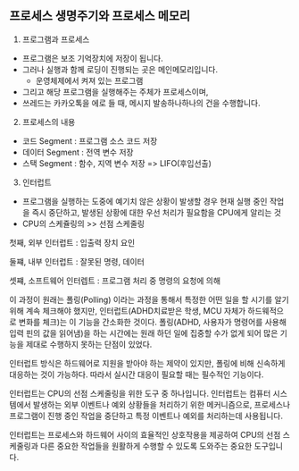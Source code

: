 ## 프로세스 생명주기와 프로세스 메모리 

1. 프로그램과 프로세스 
  - 프로그램은 보조 기억장치에 저장이 됩니다. 
  - 그러나 실행과 함께 로딩이 진행되는 곳은 메인메모리입니다. 
    - 운영체제에서 켜져 있는 프로그램
  - 그리고 해당 프로그램을 실행해주는 주체가 프로세스이며,
  - 쓰레드는 카카오톡을 에로 들 때, 메시지 발송하나하나의 건을 수행합니다. 

2. 프로세스의 내용
- 코드 Segment : 프로그램 소스 코드 저장
- 데이터 Segment : 전역 변수 저장
- 스택 Segment : 함수, 지역 변수 저장 => LIFO(후입선출)


3. 인터럽트 
- 프로그램을 실행하는 도중에 예기치 않은 상황이 발생할 경우 현재 실행 중인 작업을 즉시 중단하고, 발생된 상황에 대한 우선 처리가 필요함을 CPU에게 알리는 것
- CPU의 스케쥴링의 >> 선점 스케줄링

첫째, 외부 인터럽트 : 입출력 장치 요인

둘쨰, 내부 인터럽트 : 잘못된 명령, 데이터

셋쨰, 소프트웨어 인터렙트 : 프로그램 처리 중 명령의 요청에 의해

이 과정이 원래는 폴링(Polling) 이라는 과정을 통해서 특정한 어떤 일을 할 시기를 알기 위해 계속 체크해야 했지만, 인터럽트(ADHD치료받은 학생, MCU 자체가 하드웨적으로 변화를 체크)는 이 기능을 간소화한 것이다. 폴링(ADHD, 사용자가 명령어를 사용해 입력 핀의 값을 읽어냄)을 하는 시간에는 원래 하던 일에 집중할 수가 없게 되어 많은 기능을 제대로 수행하지 못하는 단점이 있었다.

인터럽트 방식은 하드웨어로 지원을 받아야 하는 제약이 있지만, 폴링에 비해 신속하게 대응하는 것이 가능하다. 따라서 실시간 대응이 필요할 때는 필수적인 기능이다.

인터럽트는 CPU의 선점 스케줄링을 위한 도구 중 하나입니다. 인터럽트는 컴퓨터 시스템에서 발생하는 외부 이벤트나 예외 상황들을 처리하기 위한 메커니즘으로, 프로세스나 프로그램이 진행 중인 작업을 중단하고 특정 이벤트나 예외를 처리하는데 사용됩니다.

인터럽트는 프로세스와 하드웨어 사이의 효율적인 상호작용을 제공하여 CPU의 선점 스케줄링과 다른 중요한 작업들을 원활하게 수행할 수 있도록 도와주는 중요한 도구입니다.